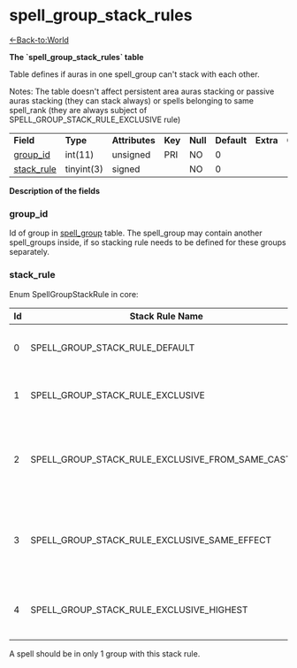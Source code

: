 # spell\_group\_stack\_rules

[<-Back-to:World](database-world.md)

**The \`spell\_group\_stack\_rules\` table**

Table defines if auras in one spell\_group can't stack with each other.

Notes: The table doesn't affect persistent area auras stacking or passive auras stacking (they can stack always) or spells belonging to same spell\_rank (they are always subject of SPELL\_GROUP\_STACK\_RULE\_EXCLUSIVE rule)

|                                                    |            |                |         |          |             |           |             |
|----------------------------------------------------|------------|----------------|---------|----------|-------------|-----------|-------------|
| **Field**                                          | **Type**   | **Attributes** | **Key** | **Null** | **Default** | **Extra** | **Comment** |
| [group\_id](#spell_group_stack_rules-group_id)     | int(11)    | unsigned       | PRI     | NO       | 0           |           |             |
| [stack\_rule](#spell_group_stack_rules-stack_rule) | tinyint(3) | signed         |         | NO       | 0           |           |             |

**Description of the fields**

### group\_id

Id of group in [spell\_group](http://www.azerothcore.org/wiki/spell_group#id) table. The spell\_group may contain another spell\_groups inside, if so stacking rule needs to be defined for these groups separately.

### stack\_rule

Enum SpellGroupStackRule in core:

| Id  | Stack Rule Name                                          | Description                                                              |
|-----|----------------------------------------------------------|--------------------------------------------------------------------------|
| 0   | SPELL\_GROUP\_STACK\_RULE\_DEFAULT                       | No stacking rule defined - placeholder                                   |
| 1   | SPELL\_GROUP\_STACK\_RULE\_EXCLUSIVE                     | Auras from group can't stack with each other                             |
| 2   | SPELL\_GROUP\_STACK\_RULE\_EXCLUSIVE\_FROM\_SAME\_CASTER | Auras from group can't stack with each other when cast by same caster    |
| 3   | SPELL\_GROUP\_STACK\_RULE\_EXCLUSIVE\_SAME\_EFFECT       | Same effects of spells will not stack, yet auras will remain on a target |
| 4   | SPELL\_GROUP\_STACK\_RULE\_EXCLUSIVE\_HIGHEST            | Only Highest effect will remain on target                                |

A spell should be in only 1 group with this stack rule.
